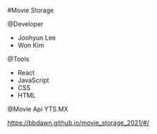 #Movie Storage

@Developer
- Joohyun Lee
- Won Kim 

@Tools
- React 
- JavaScript
- CSS
- HTML

@Movie Api
YTS.MX

https://bbdawn.github.io/movie_storage_2021/#/



